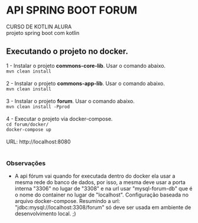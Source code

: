# API SPRING BOOT FORUM
CURSO DE KOTLIN ALURA<br/>
projeto spring boot com kotlin<br/>
## Executando o projeto no docker.
1 - Instalar o projeto <b>commons-core-lib</b>. Usar o comando abaixo.<br/>
`mvn clean install`<br/><br/>
2 - Instalar o projeto <b>commons-app-lib</b>. Usar o comando abaixo.<br/>
`mvn clean install`<br/><br/>
3 - Instalar o projeto <b>forum</b>. Usar o comando abaixo.<br/>
`mvn clean install -Pprod`<br/><br/>
4 - Executar o projeto via docker-compose.<br/>
`cd forum/docker/`<br/>
`docker-compose up`<br/><br/>
URL: http://localhost:8080<br/><br/>

### Observações
* A api fórum vai quando for executada dentro do docker ela usar a mesma rede do banco de dados, por isso, a mesma deve usar a porta interna "3306" no lugar de "3308" e na url usar "mysql-forum-db"
que é o nome do container no lugar de "localhost". Configuração baseada no arquivo docker-compose. Resumindo a url: "jdbc:mysql://localhost:3308/forum" só deve ser usada em ambiente de desenvolvimento local. ;)
